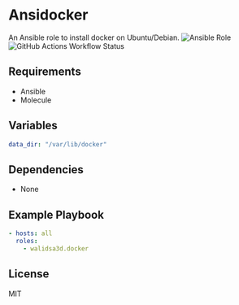 Ansidocker
=========

An Ansible role to install docker on Ubuntu/Debian.
![Ansible Role](https://img.shields.io/ansible/role/d/walidsa3d/docker)
![GitHub Actions Workflow Status](https://img.shields.io/github/actions/workflow/status/walidsa3d/ansidocker/main.yml)


Requirements
------------

- Ansible
- Molecule

Variables
--------------
```yaml
data_dir: "/var/lib/docker"
```

Dependencies
------------
- None

Example Playbook
----------------
```yaml
- hosts: all
  roles:
    - walidsa3d.docker
```
License
-------

MIT
